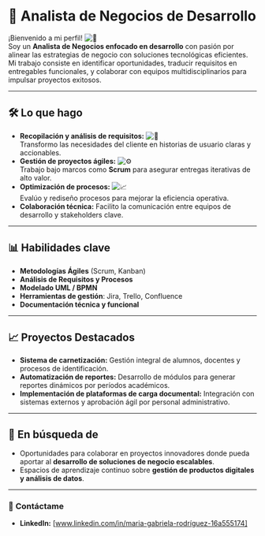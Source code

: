 # 💼 **Analista de Negocios de Desarrollo**

¡Bienvenido a mi perfil! ![👋](https://media.giphy.com/media/hvRJCLFzcasrR4ia7z/giphy.gif)  
Soy un **Analista de Negocios enfocado en desarrollo** con pasión por alinear las estrategias de negocio con soluciones tecnológicas eficientes. Mi trabajo consiste en identificar oportunidades, traducir requisitos en entregables funcionales, y colaborar con equipos multidisciplinarios para impulsar proyectos exitosos.

---

## 🛠 **Lo que hago**  
- **Recopilación y análisis de requisitos:** ![📝](https://media.giphy.com/media/xT0GqF4hE1Vf1E2nYA/giphy.gif)  
  Transformo las necesidades del cliente en historias de usuario claras y accionables.  
- **Gestión de proyectos ágiles:** ![⚙️](https://media.giphy.com/media/3o7abB06u9bNzA8lu8/giphy.gif)  
  Trabajo bajo marcos como **Scrum** para asegurar entregas iterativas de alto valor.  
- **Optimización de procesos:** ![📈](https://media.giphy.com/media/f79oFPjdbnMTa2S6ml/giphy.gif)  
  Evalúo y rediseño procesos para mejorar la eficiencia operativa.  
- **Colaboración técnica:** Facilito la comunicación entre equipos de desarrollo y stakeholders clave.

---

## 📊 **Habilidades clave**  
- **Metodologías Ágiles** (Scrum, Kanban)  
- **Análisis de Requisitos y Procesos**  
- **Modelado UML / BPMN**  
- **Herramientas de gestión**: Jira, Trello, Confluence  
- **Documentación técnica y funcional**

---

## 📈 **Proyectos Destacados**  
- **Sistema de carnetización:** Gestión integral de alumnos, docentes y procesos de identificación.  
- **Automatización de reportes:** Desarrollo de módulos para generar reportes dinámicos por períodos académicos.  
- **Implementación de plataformas de carga documental:** Integración con sistemas externos y aprobación ágil por personal administrativo.

---

## 🎯 **En búsqueda de**  
- Oportunidades para colaborar en proyectos innovadores donde pueda aportar al **desarrollo de soluciones de negocio escalables**.  
- Espacios de aprendizaje continuo sobre **gestión de productos digitales y análisis de datos**.

---
### 📩 **Contáctame**  
- **LinkedIn:** [www.linkedin.com/in/maria-gabriela-rodríguez-16a555174]  
